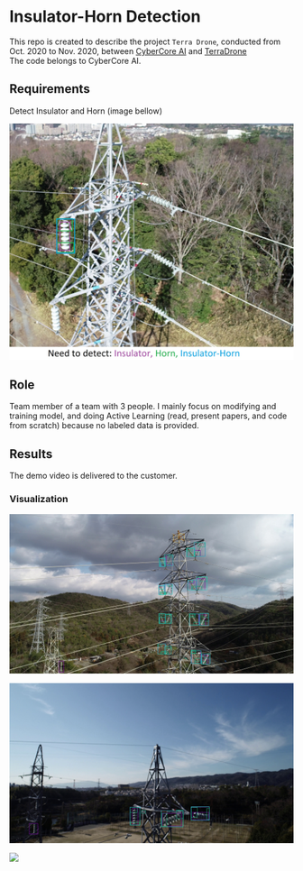 # Insulator-Horn Detection

This repo is created to describe the project `Terra Drone`, conducted from Oct. 2020 to Nov. 2020, between [CyberCore AI](https://cybercore.co.jp/) and [TerraDrone](https://www.terra-drone.net/global/) <br/>
The code belongs to CyberCore AI.
## Requirements <br/>
Detect Insulator and Horn (image bellow) <br/>
<p float="left">
  <img src="imgs/requirement.jpg" width="800" /> 
</p>

## Role
Team member of a team with 3 people. I mainly focus on modifying and training model, and doing Active Learning (read, present papers, and code from scratch) because no labeled data is provided.
## Results
The demo video is delivered to the customer.
### Visualization
<p float="left">
  <img src="imgs/result_1.jpg" width="800" />
</p>
<p float="left">
  <img src="imgs/result_2.jpg" width="800" />
</p>
<p float="left">
  <img src="imgs/result_3.jpg" width="800" />
</p>

